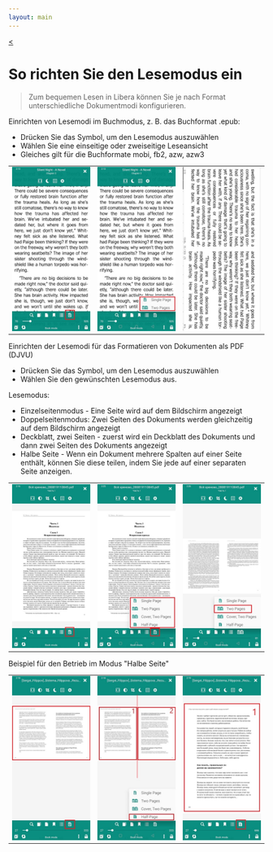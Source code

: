 ```yaml
---
layout: main
---
```

[<](/wiki/faq/de)

# So richten Sie den Lesemodus ein

> Zum bequemen Lesen in Libera können Sie je nach Format unterschiedliche Dokumentmodi konfigurieren.

Einrichten von Lesemodi im Buchmodus, z. B. das Buchformat .epub:

* Drücken Sie das Symbol, um den Lesemodus auszuwählen
* Wählen Sie eine einseitige oder zweiseitige Leseansicht
* Gleiches gilt für die Buchformate mobi, fb2, azw, azw3

||||
|-|-|-|
|![](1.jpg)|![](2.jpg)|![](3.jpg)|

Einrichten der Lesemodi für das Formatieren von Dokumenten als PDF (DJVU)
* Drücken Sie das Symbol, um den Lesemodus auszuwählen
* Wählen Sie den gewünschten Lesemodus aus.

Lesemodus:

* Einzelseitenmodus - Eine Seite wird auf dem Bildschirm angezeigt
* Doppelseitenmodus: Zwei Seiten des Dokuments werden gleichzeitig auf dem Bildschirm angezeigt
* Deckblatt, zwei Seiten - zuerst wird ein Deckblatt des Dokuments und dann zwei Seiten des Dokuments angezeigt
* Halbe Seite - Wenn ein Dokument mehrere Spalten auf einer Seite enthält, können Sie diese teilen, indem Sie jede auf einer separaten Seite anzeigen.

||||
|-|-|-|
|![](4.jpg)|![](5.jpg)|![](6.jpg)|

Beispiel für den Betrieb im Modus &quot;Halbe Seite&quot;

||||
|-|-|-|
|![](7.jpg)|![](8.jpg)|![](9.jpg)|
